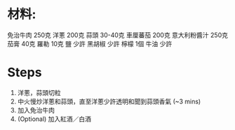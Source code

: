 # 材料:

免治牛肉 250克
洋蔥 200克
蒜頭 30-40克
車厘蕃茄 200克
意大利粉醬汁 250克
茄膏 40克
羅勒 10克
鹽 少許
黑胡椒 少許
檸檬 1個
牛油 少許

# Steps
1. 洋蔥，蒜頭切粒
2. 中火慢炒洋蔥和蒜頭，直至洋蔥少許透明和聞到蒜頭香氣 (~3 mins)
3. 加入免治牛肉
4. (Optional) 加入紅酒／白酒